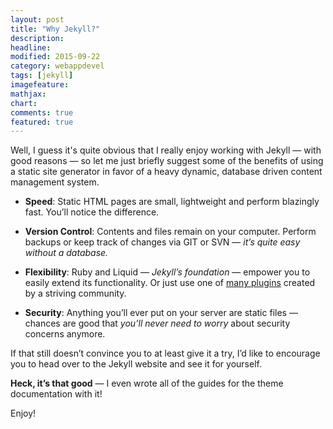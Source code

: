 ```yaml
---
layout: post
title: "Why Jekyll?"
description: 
headline: 
modified: 2015-09-22
category: webappdevel
tags: [jekyll]
imagefeature: 
mathjax: 
chart: 
comments: true
featured: true
---
```


Well, I guess it's quite obvious that I really enjoy working with Jekyll — with good reasons — so let me just briefly suggest some of the benefits of using a static site generator in favor of a heavy dynamic, database driven content management system.

- **Speed**: Static HTML pages are small, lightweight and perform blazingly fast. You’ll notice the difference.

- **Version Control**: Contents and files remain on your computer. Perform backups or keep track of changes via GIT or SVN — *it’s quite easy without a database.*

- **Flexibility**: Ruby and Liquid — *Jekyll’s foundation* — empower you to easily extend its functionality. Or just use one of [many plugins](http://jekyllrb.com/docs/plugins/) created by a striving community.

- **Security**: Anything you’ll ever put on your server are static files — chances are good that *you’ll never need to worry* about security concerns anymore.

If that still doesn’t convince you to at least give it a try, I’d like to encourage you to head over to the Jekyll website and see it for yourself.

**Heck, it’s that good** — I even wrote all of the guides for the theme documentation with it!

Enjoy!
